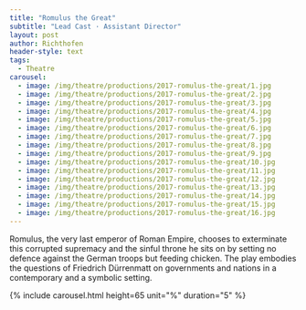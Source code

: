 ```yaml
---
title: "Romulus the Great"
subtitle: "Lead Cast · Assistant Director"
layout: post
author: Richthofen
header-style: text
tags:
  - Theatre
carousel:
  - image: /img/theatre/productions/2017-romulus-the-great/1.jpg
  - image: /img/theatre/productions/2017-romulus-the-great/2.jpg
  - image: /img/theatre/productions/2017-romulus-the-great/3.jpg
  - image: /img/theatre/productions/2017-romulus-the-great/4.jpg
  - image: /img/theatre/productions/2017-romulus-the-great/5.jpg
  - image: /img/theatre/productions/2017-romulus-the-great/6.jpg
  - image: /img/theatre/productions/2017-romulus-the-great/7.jpg
  - image: /img/theatre/productions/2017-romulus-the-great/8.jpg
  - image: /img/theatre/productions/2017-romulus-the-great/9.jpg
  - image: /img/theatre/productions/2017-romulus-the-great/10.jpg
  - image: /img/theatre/productions/2017-romulus-the-great/11.jpg
  - image: /img/theatre/productions/2017-romulus-the-great/12.jpg
  - image: /img/theatre/productions/2017-romulus-the-great/13.jpg
  - image: /img/theatre/productions/2017-romulus-the-great/14.jpg
  - image: /img/theatre/productions/2017-romulus-the-great/15.jpg
  - image: /img/theatre/productions/2017-romulus-the-great/16.jpg
---
```


Romulus, the very last emperor of Roman Empire, chooses to exterminate this corrupted supremacy and the sinful throne he sits on by setting no defence against the German troops but feeding chicken. The play embodies the questions of Friedrich Dürrenmatt on governments and nations in a contemporary and a symbolic setting.

{% include carousel.html height=65 unit="%" duration="5" %}